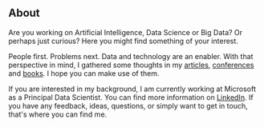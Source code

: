 
## About

Are you working on Artificial Intelligence, Data Science or Big Data? Or perhaps just curious? Here you might find something of your interest.

People first. Problems next. Data and technology are an enabler. With that perspective in mind, I gathered some thoughts in my [articles](pages/articles.md), [conferences](pages/conferences.md) and [books](pages/books.md). I hope you can make use of them.

If you are interested in my background, I am currently working at Microsoft as a Principal Data Scientist. You can find more information on [LinkedIn](https://uk.linkedin.com/in/michele-usuelli-1b84b460). If you have any feedback, ideas, questions, or simply want to get in touch, that's where you can find me.
